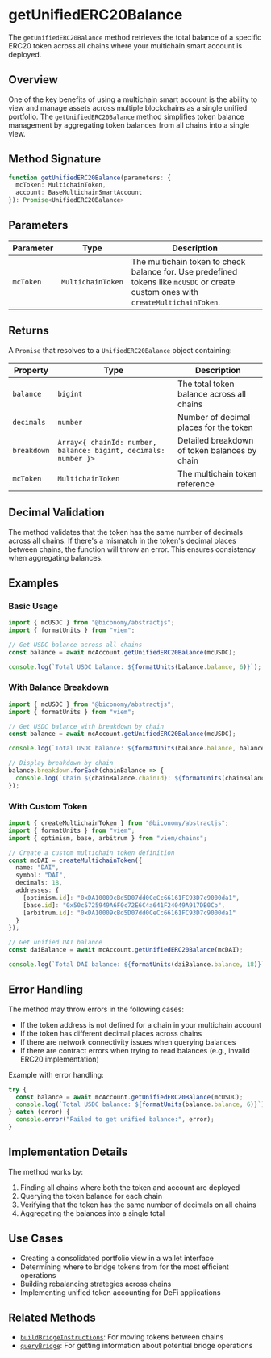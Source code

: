 # getUnifiedERC20Balance

The `getUnifiedERC20Balance` method retrieves the total balance of a specific ERC20 token across all chains where your multichain smart account is deployed.

## Overview

One of the key benefits of using a multichain smart account is the ability to view and manage assets across multiple blockchains as a single unified portfolio. The `getUnifiedERC20Balance` method simplifies token balance management by aggregating token balances from all chains into a single view.

## Method Signature

```typescript
function getUnifiedERC20Balance(parameters: {
  mcToken: MultichainToken,
  account: BaseMultichainSmartAccount
}): Promise<UnifiedERC20Balance>
```

## Parameters

| Parameter | Type | Description |
|-----------|------|-------------|
| `mcToken` | `MultichainToken` | The multichain token to check balance for. Use predefined tokens like `mcUSDC` or create custom ones with `createMultichainToken`. |

## Returns

A `Promise` that resolves to a `UnifiedERC20Balance` object containing:

| Property | Type | Description |
|----------|------|-------------|
| `balance` | `bigint` | The total token balance across all chains |
| `decimals` | `number` | Number of decimal places for the token |
| `breakdown` | `Array<{ chainId: number, balance: bigint, decimals: number }>` | Detailed breakdown of token balances by chain |
| `mcToken` | `MultichainToken` | The multichain token reference |

## Decimal Validation

The method validates that the token has the same number of decimals across all chains. If there's a mismatch in the token's decimal places between chains, the function will throw an error. This ensures consistency when aggregating balances.

## Examples

### Basic Usage

```typescript
import { mcUSDC } from "@biconomy/abstractjs";
import { formatUnits } from "viem";

// Get USDC balance across all chains
const balance = await mcAccount.getUnifiedERC20Balance(mcUSDC);

console.log(`Total USDC balance: ${formatUnits(balance.balance, 6)}`);
```

### With Balance Breakdown

```typescript
import { mcUSDC } from "@biconomy/abstractjs";
import { formatUnits } from "viem";

// Get USDC balance with breakdown by chain
const balance = await mcAccount.getUnifiedERC20Balance(mcUSDC);

console.log(`Total USDC balance: ${formatUnits(balance.balance, balance.decimals)}`);

// Display breakdown by chain
balance.breakdown.forEach(chainBalance => {
  console.log(`Chain ${chainBalance.chainId}: ${formatUnits(chainBalance.balance, chainBalance.decimals)} USDC`);
});
```

### With Custom Token

```typescript
import { createMultichainToken } from "@biconomy/abstractjs";
import { formatUnits } from "viem";
import { optimism, base, arbitrum } from "viem/chains";

// Create a custom multichain token definition
const mcDAI = createMultichainToken({
  name: "DAI",
  symbol: "DAI",
  decimals: 18,
  addresses: {
    [optimism.id]: "0xDA10009cBd5D07dd0CeCc66161FC93D7c9000da1",
    [base.id]: "0x50c5725949A6F0c72E6C4a641F24049A917DB0Cb",
    [arbitrum.id]: "0xDA10009cBd5D07dd0CeCc66161FC93D7c9000da1"
  }
});

// Get unified DAI balance
const daiBalance = await mcAccount.getUnifiedERC20Balance(mcDAI);

console.log(`Total DAI balance: ${formatUnits(daiBalance.balance, 18)}`);
```

## Error Handling

The method may throw errors in the following cases:

- If the token address is not defined for a chain in your multichain account
- If the token has different decimal places across chains
- If there are network connectivity issues when querying balances
- If there are contract errors when trying to read balances (e.g., invalid ERC20 implementation)

Example with error handling:

```typescript
try {
  const balance = await mcAccount.getUnifiedERC20Balance(mcUSDC);
  console.log(`Total USDC balance: ${formatUnits(balance.balance, 6)}`);
} catch (error) {
  console.error("Failed to get unified balance:", error);
}
```

## Implementation Details

The method works by:
1. Finding all chains where both the token and account are deployed
2. Querying the token balance for each chain
3. Verifying that the token has the same number of decimals on all chains
4. Aggregating the balances into a single total

## Use Cases

- Creating a consolidated portfolio view in a wallet interface
- Determining where to bridge tokens from for the most efficient operations
- Building rebalancing strategies across chains
- Implementing unified token accounting for DeFi applications

## Related Methods

- [`buildBridgeInstructions`](#TODO): For moving tokens between chains
- [`queryBridge`](#TODO): For getting information about potential bridge operations 